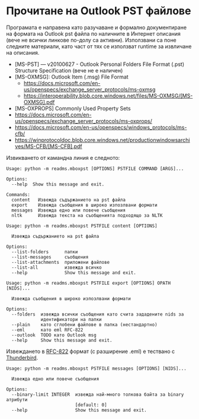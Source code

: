 # Прочитане на Outlook PST файлове

Програмата е направена като разучаване и формално документиране на формата на Outlook pst файла по наличните в Интернет описания (вече не всички линкове по-долу са активни). Използвани са поне следните материали, като част от тях се използват runtime за извличане на описания.

* [MS-PST] — v20100627 - Outlook Personal Folders File Format (.pst) Structure Specification (вече не е наличен)
* [MS-OXMSG]: Outlook Item (.msg) File Format
  * https://docs.microsoft.com/en-us/openspecs/exchange_server_protocols/ms-oxmsg
  * https://interoperability.blob.core.windows.net/files/MS-OXMSG/[MS-OXMSG].pdf
* [MS-OXPROPS] Commonly Used Property Sets
* https://docs.microsoft.com/en-us/openspecs/exchange_server_protocols/ms-oxprops/
* https://docs.microsoft.com/en-us/openspecs/windows_protocols/ms-cfb/
* https://winprotocoldoc.blob.core.windows.net/productionwindowsarchives/MS-CFB/[MS-CFB].pdf

Извикването от камандна линия е следното:

```
Usage: python -m readms.mboxpst [OPTIONS] PSTFILE COMMAND [ARGS]...

Options:
  --help  Show this message and exit.

Commands:
  content   Извежда съдържанието на pst файла
  export    Извежда съобщения в широко изпозлвани формати
  messages  Извежда едно или повече съобщения
  nltk      Извежда текста на съобщенията подходящо за NLTK
```
```
Usage: python -m readms.mboxpst PSTFILE content [OPTIONS]

  Извежда съдържанието на pst файла

Options:
  --list-folders      папки
  --list-messages     съобщения
  --list-attachments  приложени файлове
  --list-all          извежда всичко
  --help              Show this message and exit.
```
```
Usage: python -m readms.mboxpst PSTFILE export [OPTIONS] OPATH [NIDS]...

  Извежда съобщения в широко изпозлвани формати

Options:
  --folders  извежда всички съобщения като счита зададените nids за
             идентификатори на папки
  --plain    като сглобени файлове в папка (нестандартно)
  --eml      като eml RFC-822
  --outlook  TODO като Outlook msg
  --help     Show this message and exit.
```
Извеждането в [RFC-822](https://www.rfc-editor.org/rfc/rfc822.html) формат (с разширение .eml) е тествано с [Thunderbird](https://www.thunderbird.net/bg/).
```
Usage: python -m readms.mboxpst PSTFILE messages [OPTIONS] [NIDS]...

  Извежда едно или повече съобщения

Options:
  --binary-limit INTEGER  извежда най-много толкова байта за binary атрибути
                          [default: 0]
  --help                  Show this message and exit.
```
